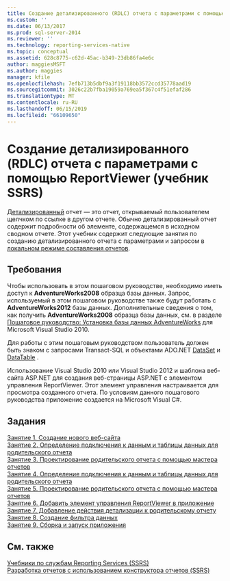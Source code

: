 ```yaml
---
title: Создание детализированного (RDLC) отчета с параметрами с помощью ReportViewer (учебник по службам SSRS) | Документация Майкрософт
ms.custom: ''
ms.date: 06/13/2017
ms.prod: sql-server-2014
ms.reviewer: ''
ms.technology: reporting-services-native
ms.topic: conceptual
ms.assetid: 628c8775-c62d-45ac-b349-23db86fa4e6c
author: maggiesMSFT
ms.author: maggies
manager: kfile
ms.openlocfilehash: 7efb713b5dbf9a3f19118bb3572ccd35778aad19
ms.sourcegitcommit: 3026c22b7fba19059a769ea5f367c4f51efaf286
ms.translationtype: MT
ms.contentlocale: ru-RU
ms.lasthandoff: 06/15/2019
ms.locfileid: "66109650"
---
```

# <a name="create-a-drillthrough-rdlc-report-with-parameters-using-reportviewer-ssrs-tutorial"></a>Создание детализированного (RDLC) отчета с параметрами с помощью ReportViewer (учебник SSRS)
  [Детализированный](https://technet.microsoft.com/library/ff519554.aspx) отчет — это отчет, открываемый пользователем щелчком по ссылке в другом отчете. Обычно детализированный отчет содержит подробности об элементе, содержащемся в исходном сводном отчете. Этот учебник содержит следующие занятия по созданию детализированного отчета с параметрами и запросом в [локальном режиме составления отчетов](local-vs-connected-mode-report-viewer-reporting-services-sharepoint-mode.md).  
  
## <a name="requirements"></a>Требования  
 Чтобы использовать в этом пошаговом руководстве, необходимо иметь доступ к **AdventureWorks2008** образца базы данных. Запрос, используемый в этом пошаговом руководстве также будут работать с **AdventureWorks2012** базы данных. Дополнительные сведения о том, как получить **AdventureWorks2008** образца базы данных, см. в разделе [Пошаговое руководство: Установка базы данных AdventureWorks](https://msdn.microsoft.com/library/aa992075\(v=vs.100\).aspx) для Microsoft Visual Studio 2010.  
  
 Для работы с этим пошаговым руководством пользователь должен быть знаком с запросами Transact-SQL и объектами ADO.NET [DataSet](https://msdn.microsoft.com/library/system.data.dataset\(v=vs.100\).aspx) и [DataTable](https://msdn.microsoft.com/library/system.data.datatable\(v=vs.100\).aspx) .  
  
 Использование Visual Studio 2010 или Visual Studio 2012 и шаблона веб-сайта ASP.NET для создания веб-страницы ASP.NET с элементом управления ReportViewer. Этот элемент управления настраивается для просмотра созданного отчета. По условиям данного пошагового руководства приложение создается на Microsoft Visual C#.  
  
## <a name="tasks"></a>Задания  
 [Занятие 1. Создание нового веб-сайта](../reporting-services/lesson-1-create-a-new-web-site.md)   
 [Занятие 2. Определение подключения к данным и таблицы данных для родительского отчета](../reporting-services/lesson-2-define-a-data-connection-and-data-table-for-parent-report.md)   
 [Занятие 3. Проектирование родительского отчета с помощью мастера отчетов](../reporting-services/lesson-3-design-the-parent-report-using-the-report-wizard.md)   
 [Занятие 4. Определение подключения к данным и таблицы данных для родительского отчета](../reporting-services/lesson-4-define-a-data-connection-and-data-table-for-child-report.md)   
 [Занятие 5. Проектирование родительского отчета с помощью мастера отчетов](../reporting-services/lesson-5-design-the-child-report-using-the-report-wizard.md)   
 [Занятие 6. Добавить элемент управления ReportViewer в приложение](../reporting-services/lesson-6-add-a-reportviewer-control-to-the-application.md)   
 [Занятие 7. Добавление действия детализации к родительскому отчету](../reporting-services/lesson-7-add-drillthrough-action-on-parent-report.md)   
 [Занятие 8. Создание фильтра данных](../reporting-services/lesson-8-create-a-data-filter.md)   
 [Занятие 9. Сборка и запуск приложения](../reporting-services/lesson-9-build-and-run-the-application.md)  
  
## <a name="see-also"></a>См. также  
 [Учебники по службам Reporting Services &#40;SSRS&#41;](../reporting-services/reporting-services-tutorials-ssrs.md)   
 [Разработка отчетов с использованием конструктора отчетов (SSRS)](tools/design-reporting-services-paginated-reports-with-report-designer-ssrs.md)  
  
  
